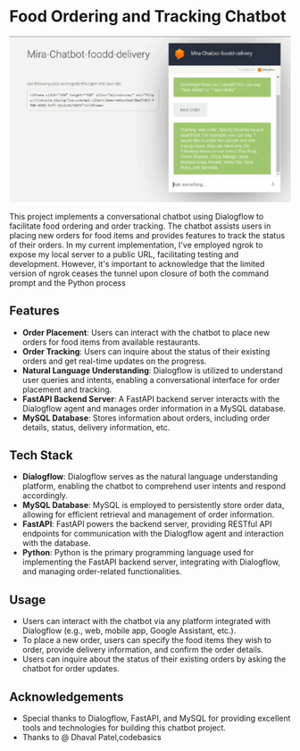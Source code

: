 # Food Ordering and Tracking Chatbot
![Food Chatbot Screenshot](https://raw.githubusercontent.com/jothsnapraveena/food_ChatBot/master/Screenshot%202025-01-06%20202212.png)

This project implements a conversational chatbot using Dialogflow to facilitate food ordering and order tracking. The chatbot assists users in placing new orders for food items and provides features to track the status of their orders.
In my current implementation, I've employed ngrok to expose my local server to a public URL, facilitating testing and development. However, it's important to acknowledge that the limited version of ngrok ceases the tunnel upon closure of both the command prompt and the Python process
## Features

- **Order Placement**: Users can interact with the chatbot to place new orders for food items from available restaurants.
- **Order Tracking**: Users can inquire about the status of their existing orders and get real-time updates on the progress.
- **Natural Language Understanding**: Dialogflow is utilized to understand user queries and intents, enabling a conversational interface for order placement and tracking.
- **FastAPI Backend Server**: A FastAPI backend server interacts with the Dialogflow agent and manages order information in a MySQL database.
- **MySQL Database**: Stores information about orders, including order details, status, delivery information, etc.

## Tech Stack

- **Dialogflow**: Dialogflow serves as the natural language understanding platform, enabling the chatbot to comprehend user intents and respond accordingly.
- **MySQL Database**: MySQL is employed to persistently store order data, allowing for efficient retrieval and management of order information.
- **FastAPI**: FastAPI powers the backend server, providing RESTful API endpoints for communication with the Dialogflow agent and interaction with the database.
- **Python**: Python is the primary programming language used for implementing the FastAPI backend server, integrating with Dialogflow, and managing order-related functionalities.



## Usage

- Users can interact with the chatbot via any platform integrated with Dialogflow (e.g., web, mobile app, Google Assistant, etc.).
- To place a new order, users can specify the food items they wish to order, provide delivery information, and confirm the order details.
- Users can inquire about the status of their existing orders by asking the chatbot for order updates.



## Acknowledgements

- Special thanks to Dialogflow, FastAPI, and MySQL for providing excellent tools and technologies for building this chatbot project.
- Thanks to @ Dhaval Patel,codebasics


